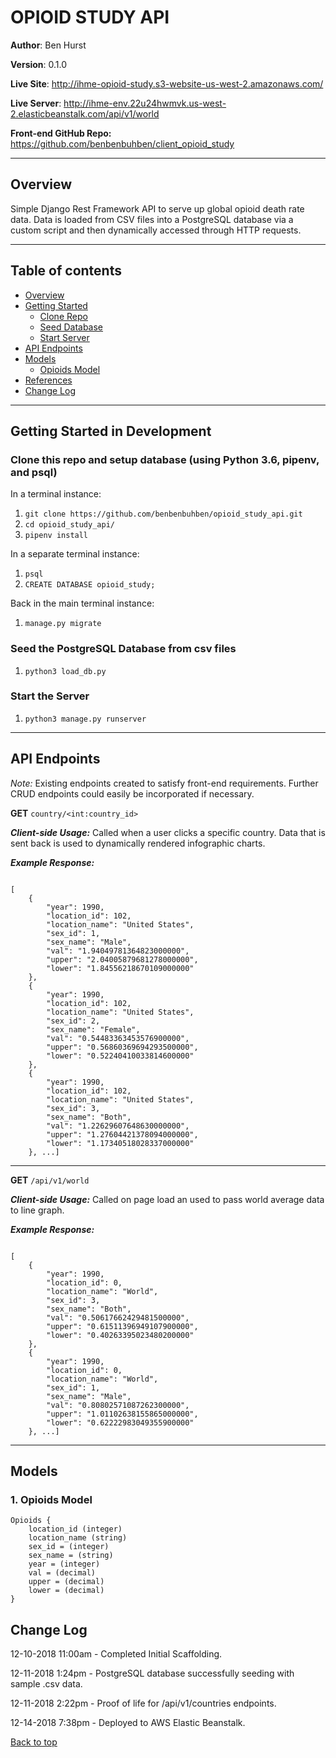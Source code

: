 <a id="top"></a>
# OPIOID STUDY API

**Author**: Ben Hurst

**Version**: 0.1.0

**Live Site**: http://ihme-opioid-study.s3-website-us-west-2.amazonaws.com/

**Live Server**: http://ihme-env.22u24hwmvk.us-west-2.elasticbeanstalk.com/api/v1/world

**Front-end GitHub Repo:** https://github.com/benbenbuhben/client_opioid_study
___

<a id="overview"></a>
## Overview

Simple Django Rest Framework API to serve up global opioid death rate data. Data is loaded from CSV files into a PostgreSQL database via a custom script and then dynamically accessed through HTTP requests.

___

## Table of contents
* [Overview](#overview)
* [Getting Started](#gettingStarted)
  * [Clone Repo](#clone)
  * [Seed Database](#seed)
  * [Start Server](#run)
* [API Endpoints](#endpoints)
* [Models](#models)
  * [Opioids Model](#opioids-model)
* [References](#references)
* [Change Log](#change-log)

___

<a id="gettingStarted"></a>
## Getting Started in Development

<a id="clone"></a>

### Clone this repo and setup database (using Python 3.6, pipenv, and psql)

In a terminal instance:

1. ```git clone https://github.com/benbenbuhben/opioid_study_api.git```
2. ```cd opioid_study_api/```
3. ```pipenv install```

In a separate terminal instance:

1. ```psql```
2. ```CREATE DATABASE opioid_study;```

Back in the main terminal instance:

1. ```manage.py migrate```

<a id="seed"></a>

### Seed the PostgreSQL Database from csv files

1. ```python3 load_db.py```


<a id="run"></a>

### Start the Server

1. ```python3 manage.py runserver```

___
<a id="endpoints"></a>
## API Endpoints

*Note:* Existing endpoints created to satisfy front-end requirements. Further CRUD endpoints could easily be incorporated if necessary.

**GET** `country/<int:country_id>`

***Client-side Usage:*** Called when a user clicks a specific country. Data that is sent back is used to dynamically rendered infographic charts.

***Example Response:***

```

[
    {
        "year": 1990,
        "location_id": 102,
        "location_name": "United States",
        "sex_id": 1,
        "sex_name": "Male",
        "val": "1.94049781364823000000",
        "upper": "2.04005879681278000000",
        "lower": "1.84556218670109000000"
    },
    {
        "year": 1990,
        "location_id": 102,
        "location_name": "United States",
        "sex_id": 2,
        "sex_name": "Female",
        "val": "0.54483363453576900000",
        "upper": "0.56860369694293500000",
        "lower": "0.52240410033814600000"
    },
    {
        "year": 1990,
        "location_id": 102,
        "location_name": "United States",
        "sex_id": 3,
        "sex_name": "Both",
        "val": "1.22629607648630000000",
        "upper": "1.27604421378094000000",
        "lower": "1.17340518028337000000"
    }, ...]

```

___

**GET** `/api/v1/world`

***Client-side Usage:*** Called on page load an used to pass world average data to line graph.

***Example Response:***

```

[
    {
        "year": 1990,
        "location_id": 0,
        "location_name": "World",
        "sex_id": 3,
        "sex_name": "Both",
        "val": "0.50617662429481500000",
        "upper": "0.61511396949107900000",
        "lower": "0.40263395023480200000"
    },
    {
        "year": 1990,
        "location_id": 0,
        "location_name": "World",
        "sex_id": 1,
        "sex_name": "Male",
        "val": "0.80802571087262300000",
        "upper": "1.01102638155865000000",
        "lower": "0.62222983049355900000"
    }, ...]

```
___
<a id="models"></a>
## Models

<a id="opioids-model"></a>

### 1. Opioids Model

    Opioids {
        location_id (integer)
        location_name (string)
        sex_id = (integer)
        sex_name = (string)
        year = (integer)
        val = (decimal)
        upper = (decimal)
        lower = (decimal)
    }


<a id="change-log"></a>
## Change Log

12-10-2018 11:00am - Completed Initial Scaffolding.

12-11-2018 1:24pm - PostgreSQL database successfully seeding with sample .csv data.

12-11-2018 2:22pm - Proof of life for /api/v1/countries endpoints.

12-14-2018 7:38pm - Deployed to AWS Elastic Beanstalk.

[Back to top](#top)
